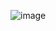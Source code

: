 ![image](https://github.com/dhruvabhat24/Leetcode-2024/assets/122305929/c591adc8-51ef-43ce-a9b6-c3e06af35b90)
